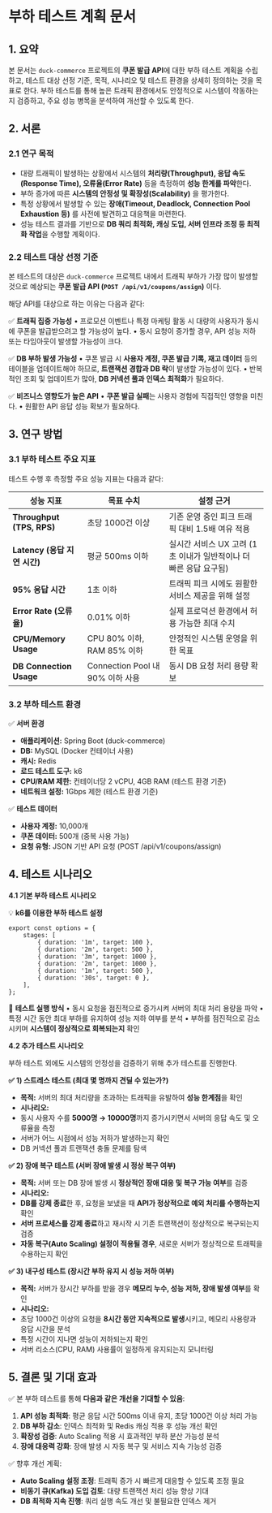 # 부하 테스트 계획 문서

## 1. 요약

본 문서는 `duck-commerce` 프로젝트의 **쿠폰 발급 API**에 대한 부하 테스트 계획을 수립하고, 테스트 대상 선정 기준, 목적, 시나리오 및 테스트 환경을 상세히 정의하는 것을 목표로 한다. 부하 테스트를 통해 높은 트래픽 환경에서도 안정적으로 시스템이 작동하는지 검증하고, 주요 성능 병목을 분석하여 개선할 수 있도록 한다.

## 2. 서론

### 2.1 연구 목적

- 대량 트래픽이 발생하는 상황에서 시스템의 **처리량(Throughput), 응답 속도(Response Time), 오류율(Error Rate)** 등을 측정하여 **성능 한계를 파악**한다.
- 부하 증가에 따른 **시스템의 안정성 및 확장성(Scalability)** 을 평가한다.
- 특정 상황에서 발생할 수 있는 **장애(Timeout, Deadlock, Connection Pool Exhaustion 등)** 를 사전에 발견하고 대응책을 마련한다.
- 성능 테스트 결과를 기반으로 **DB 쿼리 최적화, 캐싱 도입, 서버 인프라 조정 등 최적화 작업**을 수행할 계획이다.

### 2.2 테스트 대상 선정 기준

본 테스트의 대상은 `duck-commerce` 프로젝트 내에서 트래픽 부하가 가장 많이 발생할 것으로 예상되는 **쿠폰 발급 API (`POST /api/v1/coupons/assign`)** 이다.

해당 API를 대상으로 하는 이유는 다음과 같다:

✅ **트래픽 집중 가능성**
• 프로모션 이벤트나 특정 마케팅 활동 시 대량의 사용자가 동시에 쿠폰을 발급받으려고 할 가능성이 높다.
• 동시 요청이 증가할 경우, API 성능 저하 또는 타임아웃이 발생할 가능성이 크다.

✅ **DB 부하 발생 가능성**
• 쿠폰 발급 시 **사용자 계정, 쿠폰 발급 기록, 재고 데이터** 등의 테이블을 업데이트해야 하므로, **트랜잭션 경합과 DB 락**이 발생할 가능성이 있다.
• 반복적인 조회 및 업데이트가 많아, **DB 커넥션 풀과 인덱스 최적화**가 필요하다.

✅ **비즈니스 영향도가 높은 API**
• **쿠폰 발급 실패**는 사용자 경험에 직접적인 영향을 미친다.
• 원활한 API 응답 성능 확보가 필요하다.

## 3. 연구 방법

### 3.1 부하 테스트 주요 지표

테스트 수행 후 측정할 주요 성능 지표는 다음과 같다:

| **성능 지표** | **목표 수치** | **설정 근거** |
| --- | --- | --- |
| **Throughput (TPS, RPS)** | 초당 1000건 이상 | 기존 운영 중인 피크 트래픽 대비 1.5배 여유 적용 |
| **Latency (응답 지연 시간)** | 평균 500ms 이하 | 실시간 서비스 UX 고려 (1초 이내가 일반적이나 더 빠른 응답 요구됨) |
| **95% 응답 시간** | 1초 이하 | 트래픽 피크 시에도 원활한 서비스 제공을 위해 설정 |
| **Error Rate (오류율)** | 0.01% 이하 | 실제 프로덕션 환경에서 허용 가능한 최대 수치 |
| **CPU/Memory Usage** | CPU 80% 이하, RAM 85% 이하 | 안정적인 시스템 운영을 위한 목표 |
| **DB Connection Usage** | Connection Pool 내 90% 이하 사용 | 동시 DB 요청 처리 용량 확보 |

### 3.2 부하 테스트 환경

✅ **서버 환경**

- **애플리케이션:** Spring Boot (duck-commerce)
- **DB:** MySQL (Docker 컨테이너 사용)
- **캐시:** Redis
- **로드 테스트 도구:** k6
- **CPU/RAM 제한:** 컨테이너당 2 vCPU, 4GB RAM (테스트 환경 기준)
- **네트워크 설정:** 1Gbps 제한 (테스트 환경 기준)

✅ **테스트 데이터**

- **사용자 계정:** 10,000개
- **쿠폰 데이터:** 500개 (중복 사용 가능)
- **요청 유형:** JSON 기반 API 요청 (POST /api/v1/coupons/assign)

## 4. 테스트 시나리오

**4.1 기본 부하 테스트 시나리오**

💡 **k6를 이용한 부하 테스트 설정**

```
export const options = {
    stages: [
        { duration: '1m', target: 100 },
        { duration: '2m', target: 500 },
        { duration: '3m', target: 1000 },
        { duration: '2m', target: 1000 },
        { duration: '1m', target: 500 },
        { duration: '30s', target: 0 },
    ],
};

```

🔹 **테스트 실행 방식**
• 동시 요청을 점진적으로 증가시켜 서버의 최대 처리 용량을 파악
• 특정 시간 동안 최대 부하를 유지하여 성능 저하 여부를 분석
• 부하를 점진적으로 감소시키며 **시스템이 정상적으로 회복되는지** 확인

**4.2 추가 테스트 시나리오**

부하 테스트 외에도 시스템의 안정성을 검증하기 위해 추가 테스트를 진행한다.

**✅ 1) 스트레스 테스트 (최대 몇 명까지 견딜 수 있는가?)**

- **목적:** 서버의 최대 처리량을 초과하는 트래픽을 유발하여 **성능 한계점**을 확인
- **시나리오:**
- 동시 사용자 수를 **5000명 → 10000명**까지 증가시키면서 서버의 응답 속도 및 오류율을 측정
- 서버가 어느 시점에서 성능 저하가 발생하는지 확인
- DB 커넥션 풀과 트랜잭션 충돌 문제를 탐색

**✅ 2) 장애 복구 테스트 (서버 장애 발생 시 정상 복구 여부)**

- **목적:** 서버 또는 DB 장애 발생 시 **정상적인 장애 대응 및 복구 가능 여부**를 검증
- **시나리오:**
- **DB를 강제 종료**한 후, 요청을 보냈을 때 **API가 정상적으로 예외 처리를 수행하는지** 확인
- **서버 프로세스를 강제 종료**하고 재시작 시 기존 트랜잭션이 정상적으로 복구되는지 검증
- **자동 복구(Auto Scaling) 설정이 적용될 경우**, 새로운 서버가 정상적으로 트래픽을 수용하는지 확인

**✅ 3) 내구성 테스트 (장시간 부하 유지 시 성능 저하 여부)**

- **목적:** 서버가 장시간 부하를 받을 경우 **메모리 누수, 성능 저하, 장애 발생 여부**를 확인
- **시나리오:**
- 초당 1000건 이상의 요청을 **8시간 동안 지속적으로 발생**시키고, 메모리 사용량과 응답 시간을 분석
- 특정 시간이 지나면 성능이 저하되는지 확인
- 서버 리소스(CPU, RAM) 사용률이 일정하게 유지되는지 모니터링

## 5. 결론 및 기대 효과

✅ 본 부하 테스트를 통해 **다음과 같은 개선을 기대할 수 있음**:

1. **API 성능 최적화**: 평균 응답 시간 500ms 이내 유지, 초당 1000건 이상 처리 가능
2. **DB 부하 감소**: 인덱스 최적화 및 Redis 캐싱 적용 후 성능 개선 확인
3. **확장성 검증**: Auto Scaling 적용 시 효과적인 부하 분산 가능성 분석
4. **장애 대응력 강화**: 장애 발생 시 자동 복구 및 서비스 지속 가능성 검증

✅ 향후 개선 계획:

- **Auto Scaling 설정 조정**: 트래픽 증가 시 빠르게 대응할 수 있도록 조정 필요
- **비동기 큐(Kafka) 도입 검토**: 대량 트랜잭션 처리 성능 향상 기대
- **DB 최적화 지속 진행**: 쿼리 실행 속도 개선 및 불필요한 인덱스 제거
